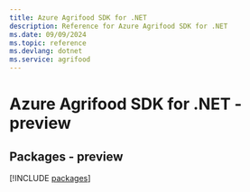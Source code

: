 ```yaml
---
title: Azure Agrifood SDK for .NET
description: Reference for Azure Agrifood SDK for .NET
ms.date: 09/09/2024
ms.topic: reference
ms.devlang: dotnet
ms.service: agrifood
---
```

# Azure Agrifood SDK for .NET - preview
## Packages - preview
[!INCLUDE [packages](agrifood-index.md)]